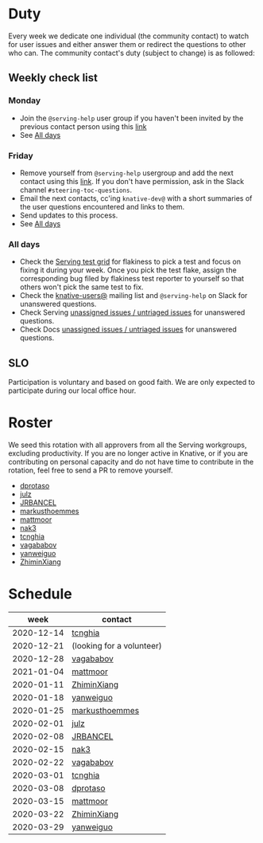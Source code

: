 # Duty

Every week we dedicate one individual (the community contact) to watch for user
issues and either answer them or redirect the questions to other who can. The
community contact's duty (subject to change) is as followed:

## Weekly check list

### Monday

- Join the `@serving-help` user group if you haven't been invited by the
  previous contact person using this
  [link](https://app.slack.com/client/T93ELUK42/browse-user-groups/user_groups/S0186KPJYG4)
- See [All days](#all-days)

### Friday

- Remove yourself from `@serving-help` usergroup and add the next contact using
  this
  [link](https://app.slack.com/client/T93ELUK42/browse-user-groups/user_groups/S0186KPJYG4).
  If you don't have permission, ask in the Slack channel
  `#steering-toc-questions`.
- Email the next contacts, cc'ing `knative-dev@` with a short summaries of the
  user questions encountered and links to them.
- Send updates to this process.
- See [All days](#all-days)

### All days

- Check the [Serving test grid](https://testgrid.knative.dev/serving) for
  flakiness to pick a test and focus on fixing it during your week. Once you
  pick the test flake, assign the corresponding bug filed by flakiness test
  reporter to yourself so that others won't pick the same test to fix.
- Check the
  [knative-users@](https://groups.google.com/forum/#!forum/knative-users)
  mailing list and `@serving-help` on Slack for unanswered questions.
- Check Serving
  [unassigned issues / untriaged issues](https://github.com/knative/serving/issues?q=is%3Aopen+is%3Aissue+no%3Aassignee+no%3Amilestone)
  for unanswered questions.
- Check Docs
  [unassigned issues / untriaged issues](https://github.com/knative/docs/issues?q=is%3Aopen+is%3Aissue+no%3Aassignee+no%3Amilestone)
  for unanswered questions.

## SLO

Participation is voluntary and based on good faith. We are only expected to
participate during our local office hour.

# Roster

We seed this rotation with all approvers from all the Serving workgroups,
excluding productivity. If you are no longer active in Knative, or if you are
contributing on personal capacity and do not have time to contribute in the
rotation, feel free to send a PR to remove yourself.

- [dprotaso](https://github.com/dprotaso)
- [julz](https://github.com/julz)
- [JRBANCEL](https://github.com/JRBANCEL)
- [markusthoemmes](https://github.com/markusthoemmes)
- [mattmoor](https://github.com/mattmoor)
- [nak3](https://github.com/nak3)
- [tcnghia](https://github.com/tcnghia)
- [vagababov](https://github.com/vagababov)
- [yanweiguo](https://github.com/yanweiguo)
- [ZhiminXiang](https://github.com/ZhiminXiang)

# Schedule

| week       | contact                                             |
| ---------- | --------------------------------------------------- |
| 2020-12-14 | [tcnghia](https://github.com/tcnghia)               |
| 2020-12-21 | (looking for a volunteer)                           |
| 2020-12-28 | [vagababov](https://github.com/vagababov)           |
| 2021-01-04 | [mattmoor](https://github.com/mattmoor)             |
| 2020-01-11 | [ZhiminXiang](https://github.com/ZhiminXiang)       |
| 2020-01-18 | [yanweiguo](https://github.com/yanweiguo)           |
| 2020-01-25 | [markusthoemmes](https://github.com/markusthoemmes) |
| 2020-02-01 | [julz](https://github.com/julz)                     |
| 2020-02-08 | [JRBANCEL](https://github.com/JRBANCEL)             |
| 2020-02-15 | [nak3](https://github.com/nak3)                     |
| 2020-02-22 | [vagababov](https://github.com/vagababov)           |
| 2020-03-01 | [tcnghia](https://github.com/tcnghia)               |
| 2020-03-08 | [dprotaso](https://github.com/dprotaso)             |
| 2020-03-15 | [mattmoor](https://github.com/mattmoor)             |
| 2020-03-22 | [ZhiminXiang](https://github.com/ZhiminXiang)       |
| 2020-03-29 | [yanweiguo](https://github.com/yanweiguo)           |

